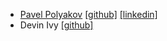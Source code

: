 * [Pavel Polyakov](http://pavelpolyakov.com) [[github]](https://github.com/PavelPolyakov) [[linkedin]](https://de.linkedin.com/pub/pavel-polyakov/15/b23/856)
* Devin Ivy [[github]](https://github.com/devinivy)
